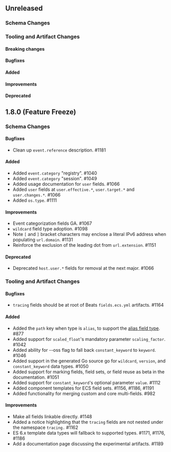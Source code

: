 <!-- When adding an entry to the Changelog:

- Please follow the Keep a Changelog: http://keepachangelog.com/ guidelines.
- Please insert your changelog line ordered by PR ID.
- Make sure you add your entry to the correct section (schema or tooling).

Thanks, you're awesome :-) -->

## Unreleased

### Schema Changes
### Tooling and Artifact Changes

#### Breaking changes

#### Bugfixes

#### Added

#### Improvements

#### Deprecated


## 1.8.0 (Feature Freeze)

### Schema Changes

#### Bugfixes

* Clean up `event.reference` description. #1181

#### Added

* Added `event.category` "registry". #1040
* Added `event.category` "session". #1049
* Added usage documentation for `user` fields. #1066
* Added `user` fields at `user.effective.*`, `user.target.*` and `user.changes.*`. #1066
* Added `os.type`. #1111

#### Improvements

* Event categorization fields GA. #1067
* `wildcard` field type adoption. #1098
* Note `[` and `]` bracket characters may enclose a literal IPv6 address when populating `url.domain`. #1131
* Reinforce the exclusion of the leading dot from `url.extension`. #1151

#### Deprecated

* Deprecated `host.user.*` fields for removal at the next major. #1066

### Tooling and Artifact Changes

#### Bugfixes

* `tracing` fields should be at root of Beats `fields.ecs.yml` artifacts. #1164

#### Added

* Added the `path` key when type is `alias`, to support the [alias field type](https://www.elastic.co/guide/en/elasticsearch/reference/current/alias.html). #877
* Added support for `scaled_float`'s mandatory parameter `scaling_factor`. #1042
* Added ability for --oss flag to fall back `constant_keyword` to `keyword`. #1046
* Added support in the generated Go source go for `wildcard`, `version`, and `constant_keyword` data types. #1050
* Added support for marking fields, field sets, or field reuse as beta in the documentation. #1051
* Added support for `constant_keyword`'s optional parameter `value`. #1112
* Added component templates for ECS field sets. #1156, #1186, #1191
* Added functionality for merging custom and core multi-fields. #982

#### Improvements

* Make all fields linkable directly. #1148
* Added a notice highlighting that the `tracing` fields are not nested under the
  namespace `tracing.` #1162
* ES 6.x template data types will fallback to supported types. #1171, #1176, #1186
* Add a documentation page discussing the experimental artifacts. #1189


<!-- All empty sections:

## Unreleased

### Schema Changes
### Tooling and Artifact Changes

#### Breaking changes

#### Bugfixes

#### Added

#### Improvements

#### Deprecated

-->
